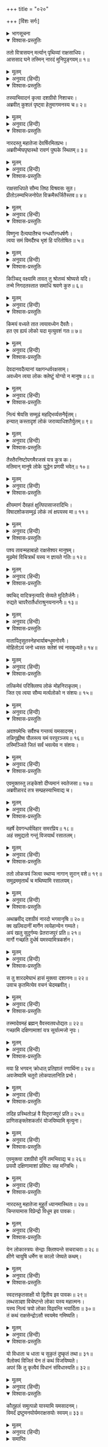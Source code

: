 +++
title = "०२०"

+++
[विंशः सर्गः]



<details><summary>भागसूचना</summary>

20. नारदजीका रावणको समझाना, उनके कहनेसे रावणका युद्धके लिये यमलोकको जाना तथा नारदजीका इस युद्धके विषयमें विचार करना
</details>

<details open><summary>विश्वास-प्रस्तुतिः</summary>

ततो वित्रासयन् मर्त्यान् पृथिव्यां राक्षसाधिपः।  
आससाद घने तस्मिन् नारदं मुनिपुङ्गवम्॥ १॥
</details>

<details><summary>मूलम्</summary>

ततो वित्रासयन् मर्त्यान् पृथिव्यां राक्षसाधिपः।  
आससाद घने तस्मिन् नारदं मुनिपुङ्गवम्॥ १॥
</details>

<details><summary>अनुवाद (हिन्दी)</summary>

(अगस्त्यजी कहते हैं—रघुनन्दन!) इसके बाद राक्षसराज रावण मनुष्योंको भयभीत करता हुआ पृथ्वीपर विचरने लगा। एक दिन पुष्पकविमानसे यात्रा करतेसमय उसे बादलोंके बीचमें मुनिश्रेष्ठ देवर्षि नारदजी मिले॥ १॥
</details>

<details open><summary>विश्वास-प्रस्तुतिः</summary>

तस्याभिवादनं कृत्वा दशग्रीवो निशाचरः।  
अब्रवीत् कुशलं पृष्ट्वा हेतुमागमनस्य च॥ २॥
</details>

<details><summary>मूलम्</summary>

तस्याभिवादनं कृत्वा दशग्रीवो निशाचरः।  
अब्रवीत् कुशलं पृष्ट्वा हेतुमागमनस्य च॥ २॥
</details>

<details><summary>अनुवाद (हिन्दी)</summary>

निशाचर दशग्रीवने उनका अभिवादन करके कुशल-समाचारकी जिज्ञासा की और उनके आगमनका कारण पूछा—॥ २॥
</details>

<details open><summary>विश्वास-प्रस्तुतिः</summary>

नारदस्तु महातेजा देवर्षिरमितप्रभः।  
अब्रवीन्मेघपृष्ठस्थो रावणं पुष्पके स्थितम्॥ ३॥
</details>

<details><summary>मूलम्</summary>

नारदस्तु महातेजा देवर्षिरमितप्रभः।  
अब्रवीन्मेघपृष्ठस्थो रावणं पुष्पके स्थितम्॥ ३॥
</details>

<details><summary>अनुवाद (हिन्दी)</summary>

तब बादलोंकी पीठपर खड़े हुए अमित कान्तिमान् महातेजस्वी देवर्षि नारदने पुष्पकविमानपर बैठे हुए रावणसे कहा—॥ ६॥
</details>

<details open><summary>विश्वास-प्रस्तुतिः</summary>

राक्षसाधिपते सौम्य तिष्ठ विश्रवसः सुत।  
प्रीतोऽस्म्यभिजनोपेत विक्रमैरूर्जितैस्तव॥ ४॥
</details>

<details><summary>मूलम्</summary>

राक्षसाधिपते सौम्य तिष्ठ विश्रवसः सुत।  
प्रीतोऽस्म्यभिजनोपेत विक्रमैरूर्जितैस्तव॥ ४॥
</details>

<details><summary>अनुवाद (हिन्दी)</summary>

‘उत्तम कुलमें उत्पन्न विश्रवणकुमार राक्षसराज रावण! सौम्य! ठहरो, मैं तुम्हारे बढ़े हुए बल-विक्रमसे बहुत प्रसन्न हूँ॥ ४॥
</details>

<details open><summary>विश्वास-प्रस्तुतिः</summary>

विष्णुना दैत्यघातैश्च गन्धर्वोरगधर्षणैः।  
त्वया समं विमर्दैश्च भृशं हि परितोषितः॥ ५॥
</details>

<details><summary>मूलम्</summary>

विष्णुना दैत्यघातैश्च गन्धर्वोरगधर्षणैः।  
त्वया समं विमर्दैश्च भृशं हि परितोषितः॥ ५॥
</details>

<details><summary>अनुवाद (हिन्दी)</summary>

‘दैत्योंका विनाश करनेवाले अनेक संग्राम करके भगवान् विष्णुने तथा गन्धर्वों और नागोंको पददलित करनेवाले युद्धोंद्वारा तुमने मुझे समानरूपसे संतुष्ट किया है॥ ५॥
</details>

<details open><summary>विश्वास-प्रस्तुतिः</summary>

किञ्चिद् वक्ष्यामि तावत् तु श्रोतव्यं श्रोष्यसे यदि।  
तन्मे निगदतस्तात समाधिं श्रवणे कुरु॥ ६॥
</details>

<details><summary>मूलम्</summary>

किञ्चिद् वक्ष्यामि तावत् तु श्रोतव्यं श्रोष्यसे यदि।  
तन्मे निगदतस्तात समाधिं श्रवणे कुरु॥ ६॥
</details>

<details><summary>अनुवाद (हिन्दी)</summary>

‘इस समय यदि तुम सुनोगे तो मैं तुमसे कुछ सुननेयोग्य बात कहूँगा। तात! मेरे मुँहसे निकली हुई उस बातको सुननेके लिये तुम अपने चित्तको एकाग्र करो॥ ६॥
</details>

<details open><summary>विश्वास-प्रस्तुतिः</summary>

किमयं वध्यते तात त्वयावध्येन दैवतैः।  
हत एव ह्ययं लोको यदा मृत्युवशं गतः॥ ७॥
</details>

<details><summary>मूलम्</summary>

किमयं वध्यते तात त्वयावध्येन दैवतैः।  
हत एव ह्ययं लोको यदा मृत्युवशं गतः॥ ७॥
</details>

<details><summary>अनुवाद (हिन्दी)</summary>

‘तात! तुम देवताओंके लिये भी अवध्य होकर इस भूलोकके निवासियोंका वध क्यों कर रहे हो? यहाँके प्राणी तो मृत्युके अधीन होनेके कारण स्वयं ही मरे हुए हैं; फिर तुम भी इन मरे हुओंको क्यों मार रहे हो?॥ ७॥
</details>

<details open><summary>विश्वास-प्रस्तुतिः</summary>

देवदानवदैत्यानां यक्षगन्धर्वरक्षसाम्।  
अवध्येन त्वया लोकः क्लेष्टुं योग्यो न मानुषः॥ ८॥
</details>

<details><summary>मूलम्</summary>

देवदानवदैत्यानां यक्षगन्धर्वरक्षसाम्।  
अवध्येन त्वया लोकः क्लेष्टुं योग्यो न मानुषः॥ ८॥
</details>

<details><summary>अनुवाद (हिन्दी)</summary>

‘देवता, दानव, दैत्य, यक्ष, गन्धर्व और राक्षस भी जिसे नहीं मार सकते, ऐसे विख्यात वीर होकर भी तुम इस मनुष्यलोकको क्लेश पहुँचाओ, यह कदापि तुम्हारे योग्य नहीं है॥ ८॥
</details>

<details open><summary>विश्वास-प्रस्तुतिः</summary>

नित्यं श्रेयसि सम्मूढं महद्भिर्व्यसनैर्वृतम्।  
हन्यात् कस्तादृशं लोकं जराव्याधिशतैर्युतम्॥ ९॥
</details>

<details><summary>मूलम्</summary>

नित्यं श्रेयसि सम्मूढं महद्भिर्व्यसनैर्वृतम्।  
हन्यात् कस्तादृशं लोकं जराव्याधिशतैर्युतम्॥ ९॥
</details>

<details><summary>अनुवाद (हिन्दी)</summary>

‘जो सदा अपने कल्याण-साधनमें मूढ़ हैं, बड़ी-बड़ी विपत्तियोंसे घिरे हुए हैं और बुढ़ापा तथा सैकड़ों रोगोंसे युक्त हैं, ऐसे लोगोंको कोई भी वीर पुरुष कैसे मार सकता है?॥ ९॥
</details>

<details open><summary>विश्वास-प्रस्तुतिः</summary>

तैस्तैरनिष्टोपगमैरजस्रं यत्र कुत्र कः।  
मतिमान् मानुषे लोके युद्धेन प्रणयी भवेत्॥ १०॥
</details>

<details><summary>मूलम्</summary>

तैस्तैरनिष्टोपगमैरजस्रं यत्र कुत्र कः।  
मतिमान् मानुषे लोके युद्धेन प्रणयी भवेत्॥ १०॥
</details>

<details><summary>अनुवाद (हिन्दी)</summary>

‘जो नाना प्रकारके अनिष्टोंकी प्राप्तिसे जहाँ कहीं भी पीड़ित है, उस मनुष्यलोकमें आकर कौन बुद्धिमान् वीर पुरुष युद्धके द्वारा मनुष्योंके वधमें अनुरक्त होगा?॥
</details>

<details open><summary>विश्वास-प्रस्तुतिः</summary>

क्षीयमाणं दैवहतं क्षुत्पिपासाजरादिभिः।  
विषादशोकसम्मूढं लोकं त्वं क्षपयस्व मा॥ ११॥
</details>

<details><summary>मूलम्</summary>

क्षीयमाणं दैवहतं क्षुत्पिपासाजरादिभिः।  
विषादशोकसम्मूढं लोकं त्वं क्षपयस्व मा॥ ११॥
</details>

<details><summary>अनुवाद (हिन्दी)</summary>

‘यह लोक तो यों ही भूख, प्यास और जरा आदिसे क्षीण हो रहा है तथा विषाद और शोकमें डूबकर अपनी विवेक-शक्ति खो बैठा है। दैवके मारे हुए इस मर्त्यलोकका तुम विनाश न करो॥ ११॥
</details>

<details open><summary>विश्वास-प्रस्तुतिः</summary>

पश्य तावन्महाबाहो राक्षसेश्वर मानुषम्।  
मूढमेवं विचित्रार्थं यस्य न ज्ञायते गतिः॥ १२॥
</details>

<details><summary>मूलम्</summary>

पश्य तावन्महाबाहो राक्षसेश्वर मानुषम्।  
मूढमेवं विचित्रार्थं यस्य न ज्ञायते गतिः॥ १२॥
</details>

<details><summary>अनुवाद (हिन्दी)</summary>

‘महाबाहु राक्षसराज! देखो तो सही, यह मनुष्यलोक ज्ञानशून्य होनेके कारण मूढ़ होनेपर भी किस तरह नाना प्रकारके क्षुद्र पुरुषार्थोंमें आसक्त है? इसे इस बातका भी पता नहीं है कि कब दुःख और सुख आदि भोगनेका अवसर आयेगा?॥ १२॥
</details>

<details open><summary>विश्वास-प्रस्तुतिः</summary>

क्वचिद् वादित्रनृत्यादि सेव्यते मुदितैर्जनैः।  
रुद्यते चापरैरार्तैर्धाराश्रुनयनाननैः॥ १३॥
</details>

<details><summary>मूलम्</summary>

क्वचिद् वादित्रनृत्यादि सेव्यते मुदितैर्जनैः।  
रुद्यते चापरैरार्तैर्धाराश्रुनयनाननैः॥ १३॥
</details>

<details><summary>अनुवाद (हिन्दी)</summary>

‘यहाँ कहीं कुछ मनुष्य तो आनन्दमग्न होकर गाजे-बाजे और नाच आदिका सेवन करते हैं—उनके द्वारा मन बहलाते हैं तथा कहीं कितने ही लोग दुःखसे पीड़ित हो नेत्रोंसे आँसू बहाते हुए रोते रहते हैं॥ १३॥
</details>

<details open><summary>विश्वास-प्रस्तुतिः</summary>

मातापितृसुतस्नेहभार्याबन्धुमनोरमैः।  
मोहितोऽयं जनो ध्वस्तः क्लेशं स्वं नावबुध्यते॥ १४॥
</details>

<details><summary>मूलम्</summary>

मातापितृसुतस्नेहभार्याबन्धुमनोरमैः।  
मोहितोऽयं जनो ध्वस्तः क्लेशं स्वं नावबुध्यते॥ १४॥
</details>

<details><summary>अनुवाद (हिन्दी)</summary>

‘माता, पिता तथा पुत्रके स्नेहसे और पत्नी तथा भाईके सम्बन्धमें नाना प्रकारके मनसूबे बाँधनेके कारण यह मनुष्यलोक मोहग्रस्त हो परमार्थसे भ्रष्ट हो रहा है। इसे अपने बन्धनजनित क्लेशका अनुभव ही नहीं होता है॥ १४॥
</details>

<details open><summary>विश्वास-प्रस्तुतिः</summary>

तत्किमेवं परिक्लिश्य लोकं मोहनिराकृतम्।  
जित एव त्वया सौम्य मर्त्यलोको न संशयः॥ १५॥
</details>

<details><summary>मूलम्</summary>

तत्किमेवं परिक्लिश्य लोकं मोहनिराकृतम्।  
जित एव त्वया सौम्य मर्त्यलोको न संशयः॥ १५॥
</details>

<details><summary>अनुवाद (हिन्दी)</summary>

‘इस प्रकार जो मोह (अज्ञान)-के कारण परम पुरुषार्थसे वञ्चित हो गया है, ऐसे मनुष्य-लोकको क्लेश पहुँचाकर तुम्हें क्या मिलेगा? सौम्य! तुमने मनुष्य-लोकको तो जीत ही लिया है, इसमें कोई भी संशय नहीं है॥ १५॥
</details>

<details open><summary>विश्वास-प्रस्तुतिः</summary>

अवश्यमेभिः सर्वैश्च गन्तव्यं यमसादनम्।  
तन्निगृह्णीष्व पौलस्त्य यमं परपुरञ्जय॥ १६॥  
तस्मिञ्जिते जितं सर्वं भवत्येव न संशयः।
</details>

<details><summary>मूलम्</summary>

अवश्यमेभिः सर्वैश्च गन्तव्यं यमसादनम्।  
तन्निगृह्णीष्व पौलस्त्य यमं परपुरञ्जय॥ १६॥  
तस्मिञ्जिते जितं सर्वं भवत्येव न संशयः।
</details>

<details><summary>अनुवाद (हिन्दी)</summary>

‘शत्रुनगरीपर विजय पानेवाले पुलस्त्यनन्दन! इन सब मनुष्योंको यमलोकमें अवश्य जाना पड़ता है। अतः यदि शक्ति हो तो तुम यमराजको अपने काबूमें करो। उन्हें जीत लेनेपर तुम सबको जीत सकते हो; इसमें संशय नहीं है’॥ १६ १/२॥
</details>

<details open><summary>विश्वास-प्रस्तुतिः</summary>

एवमुक्तस्तु लङ्केशो दीप्यमानं स्वतेजसा॥ १७॥  
अब्रवीन्नारदं तत्र सम्प्रहस्याभिवाद्य च।
</details>

<details><summary>मूलम्</summary>

एवमुक्तस्तु लङ्केशो दीप्यमानं स्वतेजसा॥ १७॥  
अब्रवीन्नारदं तत्र सम्प्रहस्याभिवाद्य च।
</details>

<details><summary>अनुवाद (हिन्दी)</summary>

नारदजीके ऐसा कहनेपर लङ्कापति रावण अपने तेजसे उद्दीप्त होनेवाले उन देवर्षिको प्रणाम करके हँसता हुआ बोला—॥ १७ १/२॥
</details>

<details open><summary>विश्वास-प्रस्तुतिः</summary>

महर्षे देवगन्धर्वविहार समरप्रिय॥ १८॥  
अहं समुद्यतो गन्तुं विजयार्थं रसातलम्।
</details>

<details><summary>मूलम्</summary>

महर्षे देवगन्धर्वविहार समरप्रिय॥ १८॥  
अहं समुद्यतो गन्तुं विजयार्थं रसातलम्।
</details>

<details><summary>अनुवाद (हिन्दी)</summary>

‘महर्षे! आप देवताओं और गन्धर्वोंके लोकमें विहार करनेवाले हैं। युद्धके दृश्य देखना आपको बहुत ही प्रिय है। मैं इस समय दिग्विजयके लिये रसातलमें जानेको उद्यत हूँ॥ १८ १/२॥
</details>

<details open><summary>विश्वास-प्रस्तुतिः</summary>

ततो लोकत्रयं जित्वा स्थाप्य नागान् सुरान् वशे॥ १९॥  
समुद्रममृतार्थं च मथिष्यामि रसालयम्।
</details>

<details><summary>मूलम्</summary>

ततो लोकत्रयं जित्वा स्थाप्य नागान् सुरान् वशे॥ १९॥  
समुद्रममृतार्थं च मथिष्यामि रसालयम्।
</details>

<details><summary>अनुवाद (हिन्दी)</summary>

‘फिर तीनों लोकोंको जीतकर नागों और देवताओंको अपने वशमें करके अमृतकी प्राप्तिके लिये रसनिधि समुद्रका मन्थन करूँगा’॥ १९ १/२॥
</details>

<details open><summary>विश्वास-प्रस्तुतिः</summary>

अथाब्रवीद् दशग्रीवं नारदो भगवानृषिः॥ २०॥  
क्व खल्विदानीं मार्गेण त्वयेहान्येन गम्यते।  
अयं खलु सुदुर्गम्यः प्रेतराजपुरं प्रति॥ २१॥  
मार्गो गच्छति दुर्धर्ष यमस्यामित्रकर्शन।
</details>

<details><summary>मूलम्</summary>

अथाब्रवीद् दशग्रीवं नारदो भगवानृषिः॥ २०॥  
क्व खल्विदानीं मार्गेण त्वयेहान्येन गम्यते।  
अयं खलु सुदुर्गम्यः प्रेतराजपुरं प्रति॥ २१॥  
मार्गो गच्छति दुर्धर्ष यमस्यामित्रकर्शन।
</details>

<details><summary>अनुवाद (हिन्दी)</summary>

यह सुनकर देवर्षि भगवान् नारदने कहा—‘शत्रुसूदन! यदि तुम रसातलको जाना चाहते हो तो इस समय उसका मार्ग छोड़कर दूसरे रास्तेसे कहाँ जा रहे हो? दुर्धर्ष वीर! रसातलका यह मार्ग अत्यन्त दुर्गम है और यमराजकी पुरीसे होकर ही जाता है’॥
</details>

<details open><summary>विश्वास-प्रस्तुतिः</summary>

स तु शारदमेघाभं हासं मुक्त्वा दशाननः॥ २२॥  
उवाच कृतमित्येव वचनं चेदमब्रवीत्।
</details>

<details><summary>मूलम्</summary>

स तु शारदमेघाभं हासं मुक्त्वा दशाननः॥ २२॥  
उवाच कृतमित्येव वचनं चेदमब्रवीत्।
</details>

<details><summary>अनुवाद (हिन्दी)</summary>

नारदजीके ऐसा कहनेपर दशमुख रावण शरद्-ऋतुके बादलकी भाँति अपना उज्ज्वल हास बिखेरता हुआ बोला—‘देवर्षे! मैंने आपकी बात स्वीकार कर ली।’ इसके बाद उसने यों कहा—॥ २२ १/२॥
</details>

<details open><summary>विश्वास-प्रस्तुतिः</summary>

तस्मादेवमहं ब्रह्मन् वैवस्वतवधोद्यतः॥ २२॥  
गच्छामि दक्षिणामाशां यत्र सूर्यात्मजो नृपः।
</details>

<details><summary>मूलम्</summary>

तस्मादेवमहं ब्रह्मन् वैवस्वतवधोद्यतः॥ २२॥  
गच्छामि दक्षिणामाशां यत्र सूर्यात्मजो नृपः।
</details>

<details><summary>अनुवाद (हिन्दी)</summary>

‘ब्रह्मन्! अब यमराजका वध करनेके लिये उद्यत होकर मैं उस दक्षिण दिशाको जाता हूँ, जहाँ सूर्यपुत्र राजा यम निवास करते हैं॥ २३ १/२॥
</details>

<details open><summary>विश्वास-प्रस्तुतिः</summary>

मया हि भगवन् क्रोधात् प्रतिज्ञातं रणार्थिना॥ २४॥  
अवजेष्यामि चतुरो लोकपालानिति प्रभो।
</details>

<details><summary>मूलम्</summary>

मया हि भगवन् क्रोधात् प्रतिज्ञातं रणार्थिना॥ २४॥  
अवजेष्यामि चतुरो लोकपालानिति प्रभो।
</details>

<details><summary>अनुवाद (हिन्दी)</summary>

‘प्रभो! भगवन्! मैंने युद्धकी इच्छासे क्रोधपूर्वक प्रतिज्ञा की है कि चारों लोकपालोंको परास्त करूँगा॥
</details>

<details open><summary>विश्वास-प्रस्तुतिः</summary>

तदिह प्रस्थितोऽहं वै पितृराजपुरं प्रति॥ २५॥  
प्राणिसङ्क्लेशकर्तारं योजयिष्यामि मृत्युना।
</details>

<details><summary>मूलम्</summary>

तदिह प्रस्थितोऽहं वै पितृराजपुरं प्रति॥ २५॥  
प्राणिसङ्क्लेशकर्तारं योजयिष्यामि मृत्युना।
</details>

<details><summary>अनुवाद (हिन्दी)</summary>

‘अतः मैं यहाँसे यमपुरीको प्रस्थान कर रहा हूँ। संसारके प्राणियोंको मौतका कष्ट देनेवाले सूर्यपुत्र यमको स्वयं ही मृत्युसे संयुक्त कर दूँगा’॥ २५ १/२॥
</details>

<details open><summary>विश्वास-प्रस्तुतिः</summary>

एवमुक्त्वा दशग्रीवो मुनिं तमभिवाद्य च॥ २६॥  
प्रययौ दक्षिणामाशां प्रविष्टः सह मन्त्रिभिः।
</details>

<details><summary>मूलम्</summary>

एवमुक्त्वा दशग्रीवो मुनिं तमभिवाद्य च॥ २६॥  
प्रययौ दक्षिणामाशां प्रविष्टः सह मन्त्रिभिः।
</details>

<details><summary>अनुवाद (हिन्दी)</summary>

ऐसा कहकर दशग्रीवने मुनिको प्रणाम किया और मन्त्रियोंके साथ वह दक्षिण दिशाकी ओर चल दिया॥
</details>

<details open><summary>विश्वास-प्रस्तुतिः</summary>

नारदस्तु महातेजा मुहूर्तं ध्यानमास्थितः॥ २७॥  
चिन्तयामास विप्रेन्द्रो विधूम इव पावकः।
</details>

<details><summary>मूलम्</summary>

नारदस्तु महातेजा मुहूर्तं ध्यानमास्थितः॥ २७॥  
चिन्तयामास विप्रेन्द्रो विधूम इव पावकः।
</details>

<details><summary>अनुवाद (हिन्दी)</summary>

उसके चले जानेपर धूमरहित अग्निके समान महातेजस्वी विप्रवर नारदजी दो घड़ीतक ध्यानमग्न हो इस प्रकार विचार करने लगे—॥ २७ १/२॥
</details>

<details open><summary>विश्वास-प्रस्तुतिः</summary>

येन लोकास्त्रयः सेन्द्राः क्लिश्यन्ते सचराचराः॥ २८॥  
क्षीणे चायुषि धर्मेण स कालो जेष्यते कथम्।
</details>

<details><summary>मूलम्</summary>

येन लोकास्त्रयः सेन्द्राः क्लिश्यन्ते सचराचराः॥ २८॥  
क्षीणे चायुषि धर्मेण स कालो जेष्यते कथम्।
</details>

<details><summary>अनुवाद (हिन्दी)</summary>

‘आयु क्षीण होनेपर जिनके द्वारा धर्मपूर्वक इन्द्रसहित तीनों लोकोंके चराचर प्राणी क्लेशमें डाले जाते—दण्डित होते हैं, वे कालस्वरूप यमराज इस रावणके द्वारा कैसे जीते जायँगे?॥ २८॥
</details>

<details open><summary>विश्वास-प्रस्तुतिः</summary>

स्वदत्तकृतसाक्षी यो द्वितीय इव पावकः॥ २९॥  
लब्धसञ्ज्ञा विचेष्टन्ते लोका यस्य महात्मनः।  
यस्य नित्यं त्रयो लोका विद्रवन्ति भयार्दिताः॥ ३०॥  
तं कथं राक्षसेन्द्रोऽसौ स्वयमेव गमिष्यति।
</details>

<details><summary>मूलम्</summary>

स्वदत्तकृतसाक्षी यो द्वितीय इव पावकः॥ २९॥  
लब्धसञ्ज्ञा विचेष्टन्ते लोका यस्य महात्मनः।  
यस्य नित्यं त्रयो लोका विद्रवन्ति भयार्दिताः॥ ३०॥  
तं कथं राक्षसेन्द्रोऽसौ स्वयमेव गमिष्यति।
</details>

<details><summary>अनुवाद (हिन्दी)</summary>

‘जो जीवोंके दान और कर्मके साक्षी हैं, जिनका तेज द्वितीय अग्निके समान है, जिन महात्मासे चेतना पाकर सम्पूर्ण जीव नाना प्रकारकी चेष्टाएँ करते हैं, जिनके भयसे पीड़ित हो तीनों लोकोंके प्राणी उनसे दूर भागते हैं, उन्हींके पास यह राक्षसराज स्वयं ही कैसे जायगा?॥ २९-३० १/२॥
</details>

<details open><summary>विश्वास-प्रस्तुतिः</summary>

यो विधाता च धाता च सुकृतं दुष्कृतं तथा॥ ३१॥  
त्रैलोक्यं विजितं येन तं कथं विजयिष्यते।  
अपरं किं तु कृत्वैवं विधानं संविधास्यति॥ ३२॥
</details>

<details><summary>मूलम्</summary>

यो विधाता च धाता च सुकृतं दुष्कृतं तथा॥ ३१॥  
त्रैलोक्यं विजितं येन तं कथं विजयिष्यते।  
अपरं किं तु कृत्वैवं विधानं संविधास्यति॥ ३२॥
</details>

<details><summary>अनुवाद (हिन्दी)</summary>

‘जो त्रिलोकीको धारण-पोषण करनेवाले तथा पुण्य और पापके फल देनेवाले हैं और जिन्होंने तीनों लोकोंपर विजय पायी है, उन्हीं कालदेवको यह राक्षस कैसे जीतेगा? काल ही सबका साधन है। यह राक्षस कालके अतिरिक्त दूसरे किस साधनका सम्पादन करके उस कालपर विजय प्राप्त करेगा?॥ ३१-३२॥
</details>

<details open><summary>विश्वास-प्रस्तुतिः</summary>

कौतूहलं समुत्पन्नो यास्यामि यमसादनम्।  
विमर्दं द्रष्टुमनयोर्यमराक्षसयोः स्वयम्॥ ३३॥
</details>

<details><summary>मूलम्</summary>

कौतूहलं समुत्पन्नो यास्यामि यमसादनम्।  
विमर्दं द्रष्टुमनयोर्यमराक्षसयोः स्वयम्॥ ३३॥
</details>

<details><summary>अनुवाद (हिन्दी)</summary>

‘अब तो मेरे मनमें बड़ा कौतूहल उत्पन्न हो गया है, अतः इन यमराज और राक्षसराजका युद्ध देखनेके लिये मैं स्वयं भी यमलोकको जाऊँगा’॥ ३३॥
</details>

<details><summary>समाप्तिः</summary>

इत्यार्षे श्रीमद्रामायणे वाल्मीकीये आदिकाव्ये उत्तरकाण्डे विंशः सर्गः॥ २०॥  
इस प्रकार श्रीवाल्मीकिनिर्मित आर्षरामायण आदिकाव्यके उत्तरकाण्डमें बीसवाँ सर्ग पूरा हुआ॥ २०॥
</details>

